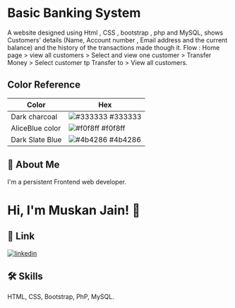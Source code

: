 # Basic Banking System

A website designed using Html , CSS , bootstrap , php and MySQL, shows Customers' details (Name, Account number , Email address and the current balance) and the history of the transactions made though it.
Flow : Home page > view all customers > Select and view one customer > Transfer Money > Select customer tp Transfer to > View all customers.

## Color Reference

| Color             | Hex                                                                |
| ----------------- | ------------------------------------------------------------------ |
| Dark charcoal | ![#333333](https://via.placeholder.com/10/333333?text=+) #333333 |
| AliceBlue color | ![#f0f8ff](https://via.placeholder.com/10/#f0f8ff?text=+) #f0f8ff |
| Dark Slate Blue | ![#4b4286](https://via.placeholder.com/10/4b4286?text=+) #4b4286 


## 🚀 About Me
I'm a persistent Frontend web developer.


# Hi, I'm Muskan Jain! 👋


## 🔗 Link
[![linkedin](https://img.shields.io/badge/linkedin-0A66C2?style=for-the-badge&logo=linkedin&logoColor=white)](https://www.linkedin.com/in/muskan-jain-271203na/)



## 🛠 Skills
HTML, CSS, Bootstrap, PhP, MySQL.

